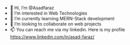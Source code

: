 - 👋 Hi, I’m @Asadfaraz
- 👀 I’m interested in Web Technologies
- 🌱 I’m currently learning MERN-Stack development
- 💞️ I’m looking to collaborate on web projects
- 📫 You can reach me via my linkedin. Here is my profile https://www.linkedin.com/in/asad-faraz/

<!---
Asadfaraz/Asadfaraz is a ✨ special ✨ repository because its `README.md` (this file) appears on your GitHub profile.
You can click the Preview link to take a look at your changes.
--->
